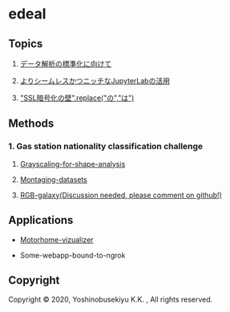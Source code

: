 # edeal

## Topics

1. [データ解析の標準化に向けて](https://colab.research.google.com/github/yoshinobu-sekiyu/edeal/blob/master/colab.google.com/Dataanalysis-standardization-1.ipynb)

2. [よりシームレスかつニッチなJupyterLabの活用](https://colab.research.google.com/github/yoshinobu-sekiyu/edeal/blob/master/colab.google.com/Dataanalysis-standardization-2.ipynb)

3. ["SSL暗号化の壁".replace("の","は")](https://colab.research.google.com/github/yoshinobu-sekiyu/edeal/blob/master/colab.google.com/Motorhome-markov-chain-3.ipynb)


## Methods

### 1. Gas station nationality classification challenge

1. [Grayscaling-for-shape-analysis](https://colab.research.google.com/github/yoshinobu-sekiyu/edeal/blob/master/colab.google.com/Gas-station-nationality-classification-1.ipynb)

2. [Montaging-datasets](https://colab.research.google.com/github/yoshinobu-sekiyu/edeal/blob/master/colab.google.com/Gas-station-nationality-classification-2.ipynb)

3. [RGB-galaxy(Discussion needed, please comment on github!)](https://colab.research.google.com/github/yoshinobu-sekiyu/edeal/blob/master/colab.google.com/Gas-station-nationality-classification-3.ipynb)

## Applications

* [Motorhome-vizualizer](https://yoshinobu-sekiyu.github.io/edeal)

* Some-webapp-bound-to-ngrok

## Copyright

Copyright ©︎ 2020, Yoshinobusekiyu K.K. , All rights reserved.
